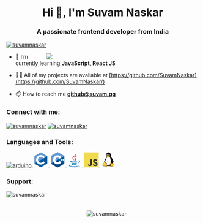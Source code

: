 <h1 align="center">Hi 👋, I'm Suvam Naskar</h1>
<h3 align="center">A passionate frontend developer from India</h3>

<p align="left"> <a href="https://github.com/ryo-ma/github-profile-trophy"><img src="https://github-profile-trophy.vercel.app/?username=suvamnaskar" alt="suvamnaskar" /></a> </p>
<img align="right" width=400px src="https://raw.githubusercontent.com/abhisheknaiidu/abhisheknaiidu/master/code.gif">

- 🌱 I’m currently learning **JavaScript, React JS**

- 👨‍💻 All of my projects are available at [https://github.com/SuvamNaskar](https://github.com/SuvamNaskar/)

- 📫 How to reach me **github@suvam.gq**

<h3 align="left">Connect with me:</h3>
<p align="left">
<a href="https://linkedin.com/in/suvamnaskar" target="blank"><img align="center" src="https://raw.githubusercontent.com/rahuldkjain/github-profile-readme-generator/master/src/images/icons/Social/linked-in-alt.svg" alt="suvamnaskar" height="30" width="40" /></a>
<a href="https://www.hackerrank.com/suvamnaskar" target="blank"><img align="center" src="https://raw.githubusercontent.com/rahuldkjain/github-profile-readme-generator/master/src/images/icons/Social/hackerrank.svg" alt="suvamnaskar" height="30" width="40" /></a>
</p>

<h3 align="left">Languages and Tools:</h3>
<p align="left"> <a href="https://www.arduino.cc/" target="_blank" rel="noreferrer"> <img src="https://cdn.worldvectorlogo.com/logos/arduino-1.svg" alt="arduino" width="40" height="40"/> </a> <a href="https://www.cprogramming.com/" target="_blank" rel="noreferrer"> <img src="https://raw.githubusercontent.com/devicons/devicon/master/icons/c/c-original.svg" alt="c" width="40" height="40"/> </a> <a href="https://www.w3schools.com/cpp/" target="_blank" rel="noreferrer"> <img src="https://raw.githubusercontent.com/devicons/devicon/master/icons/cplusplus/cplusplus-original.svg" alt="cplusplus" width="40" height="40"/> </a> <a href="https://www.java.com" target="_blank" rel="noreferrer"> <img src="https://raw.githubusercontent.com/devicons/devicon/master/icons/java/java-original.svg" alt="java" width="40" height="40"/> </a> <a href="https://developer.mozilla.org/en-US/docs/Web/JavaScript" target="_blank" rel="noreferrer"> <img src="https://raw.githubusercontent.com/devicons/devicon/master/icons/javascript/javascript-original.svg" alt="javascript" width="40" height="40"/> </a> <a href="https://www.linux.org/" target="_blank" rel="noreferrer"> <img src="https://raw.githubusercontent.com/devicons/devicon/master/icons/linux/linux-original.svg" alt="linux" width="40" height="40"/> </a> </p>

<h3 align="left">Support:</h3>
<p><a href="https://www.buymeacoffee.com/suvamnaskar"> <img align="left" src="https://cdn.buymeacoffee.com/buttons/v2/default-yellow.png" height="50" width="210" alt="suvamnaskar" /></a></p><br><br>

<p><img align="center" src="https://github-readme-stats.vercel.app/api/top-langs?username=suvamnaskar&show_icons=true&locale=en&layout=compact" alt="suvamnaskar" /></p>
